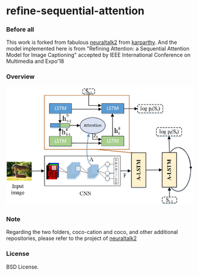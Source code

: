 # refine-sequential-attention

### Before all
This work is forked from fabulous [neuraltalk2](https://github.com/karpathy/neuraltalk2) from [karparthy](https://github.com/karpathy). And the model implemented here is from "Refining Attention: a Sequential Attention Model for Image Captioning" accepted by IEEE International Conference on Multimedia and Expo’18
### Overview 
 
![overview](https://github.com/Roffy-fang/refine-sequential-attention/blob/master/vis/fig1.jpg)
### Note
Regarding the two folders, coco-cation and coco, and other additional repositories, please refer to the project of  [neuraltalk2](https://github.com/karpathy/neuraltalk2)

### License

BSD License.

 
